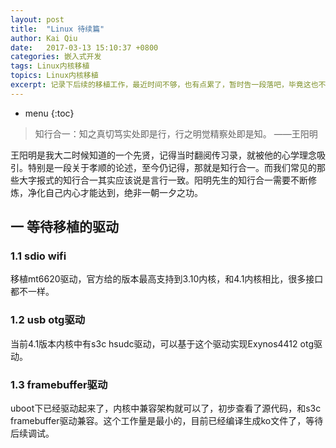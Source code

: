 ```yaml
---
layout: post
title:  "Linux 待续篇"
author: Kai Qiu
date:   2017-03-13 15:10:37 +0800
categories: 嵌入式开发
tags: Linux内核移植
topics: Linux内核移植
excerpt: 记录下后续的移植工作，最近时间不够，也有点累了，暂时告一段落吧，毕竟这也不是自己的发展方向。把思路和主要工作记录在这里，ps. 如果有个同伴来接手就好了。
---
```


* menu
{:toc}

> 知行合一：知之真切笃实处即是行，行之明觉精察处即是知。 ——王阳明

王阳明是我大二时候知道的一个先贤，记得当时翻阅传习录，就被他的心学理念吸引。特别是一段关于孝顺的论述，至今仍记得，那就是知行合一。而我们常见的那些大字报式的知行合一其实应该说是言行一致。阳明先生的知行合一需要不断修炼，净化自己内心才能达到，绝非一朝一夕之功。

## 一 等待移植的驱动

### 1.1 sdio wifi

移植mt6620驱动，官方给的版本最高支持到3.10内核，和4.1内核相比，很多接口都不一样。

### 1.2 usb otg驱动

当前4.1版本内核中有s3c hsudc驱动，可以基于这个驱动实现Exynos4412 otg驱动。

### 1.3 framebuffer驱动

uboot下已经驱动起来了，内核中兼容架构就可以了，初步查看了源代码，和s3c framebuffer驱动兼容。这个工作量是最小的，目前已经编译生成ko文件了，等待后续调试。

